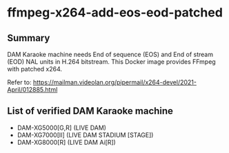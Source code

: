 # ffmpeg-x264-add-eos-eod-patched

## Summary

DAM Karaoke machine needs End of sequence (EOS) and End of stream (EOD) NAL units in H.264 bitstream. This Docker image provides FFmpeg with patched x264.

Refer to: https://mailman.videolan.org/pipermail/x264-devel/2021-April/012885.html

## List of verified DAM Karaoke machine

- DAM-XG5000[G,R] (LIVE DAM)
- DAM-XG7000[Ⅱ] (LIVE DAM STADIUM [STAGE])
- DAM-XG8000[R] (LIVE DAM Ai[R])
